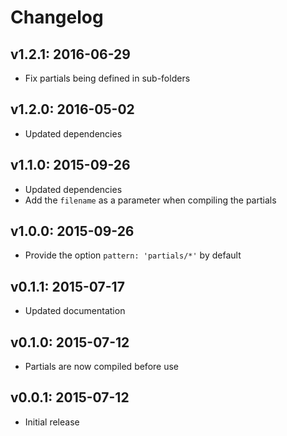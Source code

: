 # Changelog

## v1.2.1: 2016-06-29

- Fix partials being defined in sub-folders

## v1.2.0: 2016-05-02

- Updated dependencies

## v1.1.0: 2015-09-26

- Updated dependencies
- Add the `filename` as a parameter when compiling the partials

## v1.0.0: 2015-09-26

- Provide the option `pattern: 'partials/*'` by default

## v0.1.1: 2015-07-17

- Updated documentation

## v0.1.0: 2015-07-12

- Partials are now compiled before use

## v0.0.1: 2015-07-12

- Initial release
